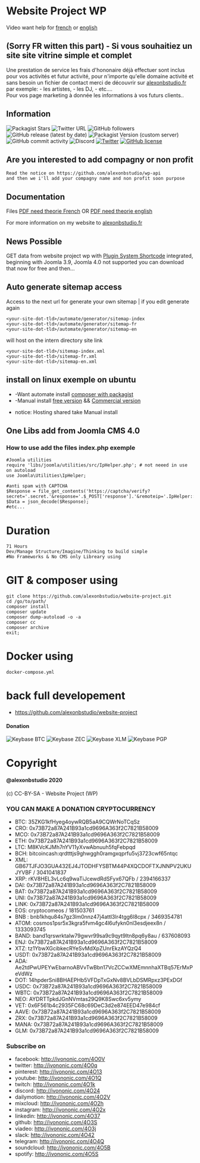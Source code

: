 # Website Project WP

Video want help for [french](https://dai.ly/x7vaz18) or [english](https://dai.ly/x7vaz18)

## (Sorry FR witten this part) - Si vous souhaitiez un site site vitrine simple et complet 

Une prestation de service les frais d'hononaire déjà effectuer sont inclus pour vos activités et futur activité, pour n'importe qu'elle domaine activité  et sans besoin un fichier de contact merci de découvrir sur [alexonbstudio.fr](https://www.alexonbstudio.fr) par exemple: - les artistes, - les DJ, - etc....  
Pour vos page marketing à donnée les informations à vos futurs clients..


## Information

![Packagist Stars](https://img.shields.io/packagist/stars/alexonbstudio/website-project) ![Twitter URL](https://img.shields.io/twitter/url?style=social&url=https%3A%2F%2Fgithub.com%2Falexonbstudio%2Fwebsite-project) ![GitHub followers](https://img.shields.io/github/followers/alexonbstudio?style=social)
![GitHub release (latest by date)](https://img.shields.io/github/v/release/alexonbstudio/website-project) ![Packagist Version (custom server)](https://img.shields.io/packagist/v/alexonbstudio/website-project) ![GitHub commit activity](https://img.shields.io/github/commit-activity/w/alexonbstudio/website-project)
![Discord](https://img.shields.io/discord/663448682049306641) [![Twitter](https://img.shields.io/twitter/url?style=social&url=https%3A%2F%2Fgithub.com%2Falexonbstudio%2Fwebsite-project)](https://twitter.com/intent/tweet?text=Wow:&url=https%3A%2F%2Fgithub.com%2Falexonbstudio%2Fwebsite-project) [![GitHub license](https://img.shields.io/github/license/alexonbstudio/website-project)](https://github.com/alexonbstudio/website-project/blob/master/LICENSE)

## Are you interested to add compagny or non profit

	Read the notice on https://github.com/alexonbstudio/wp-api
	and then we i'll add your compagny name and non profit soon purpose
	
## Documentation 

Files [PDF need theorie French](https://github.com/alexonbstudio/website-project/docs/website-project-wp-documents-french.pdf) OR [PDF need theorie english](https://github.com/alexonbstudio/website-project/docs/website-project-wp-documents-english.pdf)


For more information on my website to [alexonbstudio.fr](https://www.alexonbstudio.fr) 

## News Possible 

GET data from website project wp with [Plugin System Shortcode](https://github.com/alexonbstudio/plg-shortcode-joomla/releases/) integrated, beginning with Joomla 3.9, Joomla 4.0 not supported you can download that now for free and then...

## Auto generate sitemap access

Access to the next url for generate your own sitemap | if you edit generate again

	<your-site-dot-tld>/automate/generator/sitemap-index
	<your-site-dot-tld>/automate/generator/sitemap-fr
	<your-site-dot-tld>/automate/generator/sitemap-en

will host on the intern directory site link <your-site-dot-tld>

	<your-site-dot-tld>/sitemap-index.xml
	<your-site-dot-tld>/sitemap-fr.xml
	<your-site-dot-tld>/sitemap-en.xml

## install on linux exemple on ubuntu

+ -Want automate install [composer with packagist](https://github.com/website-project-WP/composer-wp)
+ -Manual install [free version](https://github.com/website-project-WP/free-wp) && [Commercial version](https://github.com/website-project-WP/commercial-wp)

* notice: Hosting shared take Manual install

## One Libs add from Joomla CMS 4.0

### How to use add the files index.php exemple

	#Joomla utilities
	require 'libs/joomla/utilities/src/IpHelper.php'; # not neeed in use on autoload
	use Joomla\Utilities\IpHelper;

	#anti spam with CAPTCHA
	$Response = file_get_contents('https://captcha/verify?secret='.secret.'&response='.$_POST['response'].'&remoteip='.IpHelper::getIp());
	$Data = json_decode($Response);
	#etc...

# Duration 

	71 Hours
	Dev/Manage Structure/Imagine/Thinking to build simple
	#No Frameworks & No CMS only Libreary using

# GIT & composer using

	git clone https://github.com/alexonbstudio/website-project.git
	cd /go/to/path/
	composer install
	composer update
	composer dump-autoload -o -a
	composer cc
	composer archive
	exit;
	
# Docker using

	docker-compose.yml
		
	
# back full developement

+ https://github.com/alexonbstudio/website-project
	

#### Donation

![Keybase BTC](https://img.shields.io/keybase/btc/alexonbstudio) ![Keybase ZEC](https://img.shields.io/keybase/zec/alexonbstudio) ![Keybase XLM](https://img.shields.io/keybase/xlm/alexonbstudio) ![Keybase PGP](https://img.shields.io/keybase/pgp/alexonbstudio)

# Copyright

#### @alexonbstudio 2020

(c) CC-BY-SA - Website Project (WP)


### YOU CAN MAKE A DONATION CRYPTOCURRENCY

+ BTC: 35ZKG1kfHyeg4oywRQB5aA9CQWrNoTCqSz
+ CRO: 0x73B72a87A241B93a1cd9696A363f2C7821B58009
+ MCO: 0x73B72a87A241B93a1cd9696A363f2C7821B58009
+ ETH: 0x73B72a87A241B93a1cd9696A363f2C7821B58009
+ LTC: M8KVcKJMh7nYV11yXvwAbnuuh5fqFebpqd
+ BCH: bitcoincash:qrdtttjs9ghwggh0ramgxqprfu5vj3723cwf65ntqc
+ XML: GB67TJFJO3GUA432EJ4JTODHFYSBTM44P4XQCDOFTXJNNPV2UKUJYVBF / 3041041837
+ XRP: rKV8HEL3vLc6q9waTiJcewdRdSFyx67QFb / 2394166337
+ DAI: 0x73B72a87A241B93a1cd9696A363f2C7821B58009
+ BAT: 0x73B72a87A241B93a1cd9696A363f2C7821B58009
+ UNI: 0x73B72a87A241B93a1cd9696A363f2C7821B58009
+ LINK: 0x73B72a87A241B93a1cd9696A363f2C7821B58009
+ EOS: cryptocomeos / 181503761
+ BNB : bnb1khqu84s7gz3lm0nnz47j4attl3lr4tgg6l8cpx / 3469354781
+ ATOM: cosmos1psr5x3kgra5fvm4gc4l6ufykn0nl3esdjeex8n / 1333093745
+ BAND: band1qrswrktalw79gwvr99sa9c9qyt9ltn8pq6y8au / 637608093
+ ENJ: 0x73B72a87A241B93a1cd9696A363f2C7821B58009
+ XTZ: tz1YbwXGcibkecRYeSvMdXpZUnrEkzAYQzQ4
+ USDT: 0x73B72a87A241B93a1cd9696A363f2C7821B58009
+ ADA: Ae2tdPwUPEYwEbarnoABVvTwBbn17VcZCCwXMEmnnhaXTBq57ErMxPeVdWz
+ DOT: 14hpderSni8BHAEPHb5VFDpTxGxNv8BVLbDSMRpxz3PExDGf
+ USDC: 0x73B72a87A241B93a1cd9696A363f2C7821B58009
+ WBTC: 0x73B72a87A241B93a1cd9696A363f2C7821B58009
+ NEO: AYDRTTpkdJGnNVmtas29Q9K8Swc6xv5ymy
+ VET: 0x6F561b4c2935FC68c69DeC3d2e874EED47e984cf
+ AAVE: 0x73B72a87A241B93a1cd9696A363f2C7821B58009
+ ZRX: 0x73B72a87A241B93a1cd9696A363f2C7821B58009
+ MANA: 0x73B72a87A241B93a1cd9696A363f2C7821B58009
+ GLM: 0x73B72a87A241B93a1cd9696A363f2C7821B58009


### Subscribe on

+ facebook: http://ivononic.com/4O0V
+ twitter: http://ivononic.com/4O0q
+ pinterest: http://ivononic.com/4O13
+ youtube: http://ivononic.com/4O1Q
+ twitch: http://ivononic.com/4O1k
+ discord: http://ivononic.com/4O24
+ dailymotion: http://ivononic.com/4O2V
+ mixcloud: http://ivononic.com/4O2h
+ instagram: http://ivononic.com/4O2x
+ linkedin: http://ivononic.com/4O37
+ github: http://ivononic.com/4O3S
+ viadeo: http://ivononic.com/4O3j
+ slack: http://ivononic.com/4O42
+ telegram: http://ivononic.com/4O4Q
+ soundcloud: http://ivononic.com/4O5B
+ spotify: http://ivononic.com/4O5S





